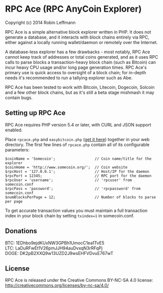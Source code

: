 RPC Ace (RPC AnyCoin Explorer)
==============================

Copyright (c) 2014 Robin Leffmann

RPC Ace is a simple alternative block explorer written in PHP. It does not generate a database, and it interacts with block chains entirely via RPC, either against a locally running wallet/daemon or remotely over the Internet.

A database-less explorer has a few drawbacks - most notably, RPC Ace cannot keep track of addresses or total coins generated, and as it uses RPC calls to parse blocks a transaction-heavy block chain (such as Bitcoin) can incur heavy CPU usage and/or long page generation times. RPC Ace's primary use is quick access to oversight of a block chain; for in-depth needs it's recommended to run a tallying explorer such as Abe.

RPC Ace has been tested to work with Bitcoin, Litecoin, Dogecoin, Solcoin and a few other block chains, but as it's still a beta stage mishmash it may contain bugs.


Setting up RPC Ace
------------------

RPC Ace requires PHP version 5.4 or later, with CURL and JSON support enabled.

Place `rpcace.php` and `easybitcoin.php` ([get it here](https://github.com/aceat64/EasyBitcoin-PHP)) together in your web directory. The first few lines of `rpcace.php` contain all of its configurable parameters:

    $coinName = 'Somecoin';                  // Coin name/title for the explorer
    $coinHome = 'http://www.somecoin.org/';  // Coin website
    $rpcHost = '127.0.0.1';                  // Host/IP for the daemon
    $rpcPort = 12345;                        // RPC port for the daemon
    $rpcUser = 'username';                   // 'rpcuser' from somecoin.conf
    $rpcPass = 'password';                   // 'rpcpassword' from somecoin.conf
    $numBlocksPerPage = 12;                  // Number of blocks to parse per page

To get accurate transaction values you must maintain a full transaction index in your block chain by setting `txindex=1` in somecoin.conf.

Donations
---------

BTC: 1EDhbo9ejdKUxNW3GPBh1UmocC1ea1TvE5  
LTC: LaDuRFwEt1V26pmJJH94auDvxqN3rRFqPj  
DOGE: DK2pB2XXQ9w13UZD2J9wsEHFVDvuE767wT


License
-------

RPC Ace is released under the Creative Commons BY-NC-SA 4.0 license: http://creativecommons.org/licenses/by-nc-sa/4.0/
